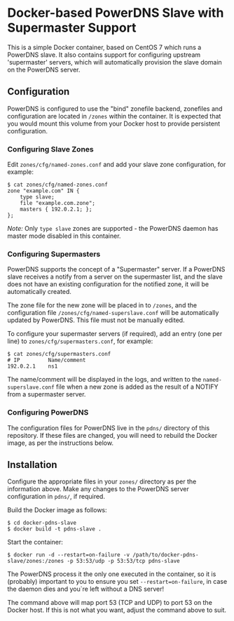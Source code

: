 Docker-based PowerDNS Slave with Supermaster Support
====================================================

This is a simple Docker container, based on CentOS 7 which runs a PowerDNS slave. It also contains support for configuring upstream 'supermaster' servers, which will automatically provision the slave domain on the PowerDNS server.

Configuration
-------------

PowerDNS is configured to use the "bind" zonefile backend, zonefiles and configuration are located in `/zones` within the container. It is expected that you would mount this volume from your Docker host to provide persistent configuration.

### Configuring Slave Zones ###

Edit `zones/cfg/named-zones.conf` and add your slave zone configuration, for example:

    $ cat zones/cfg/named-zones.conf
    zone "example.com" IN {
        type slave;
        file "example.com.zone";
        masters { 192.0.2.1; };
    };

*Note:* Only `type slave` zones are supported - the PowerDNS daemon has master mode disabled in this container.

### Configuring Supermasters ###

PowerDNS supports the concept of a "Supermaster" server. If a PowerDNS slave receives a notify from a server on the supermaster list, and the slave does not have an existing configuration for the notified zone, it will be automatically created.

The zone file for the new zone will be placed in to `/zones`, and the configuration file `/zones/cfg/named-superslave.conf` will be automatically updated by PowerDNS. This file must not be manually edited.

To configure your supermaster servers (if required), add an entry (one per line) to `zones/cfg/supermasters.conf`, for example:

    $ cat zones/cfg/supermasters.conf
    # IP         Name/comment
    192.0.2.1    ns1

The name/comment will be displayed in the logs, and written to the `named-superslave.conf` file when a new zone is added as the result of a NOTIFY from a supermaster server.

### Configuring PowerDNS ###

The configuration files for PowerDNS live in the `pdns/` directory of this repository. If these files are changed, you will need to rebuild the Docker image, as per the instructions below.

Installation
------------

Configure the appropriate files in your `zones/` directory as per the information above. Make any changes to the PowerDNS server configuration in `pdns/`, if required.

Build the Docker image as follows:

    $ cd docker-pdns-slave
    $ docker build -t pdns-slave .

Start the container:

    $ docker run -d --restart=on-failure -v /path/to/docker-pdns-slave/zones:/zones -p 53:53/udp -p 53:53/tcp pdns-slave

The PowerDNS process it the only one executed in the container, so it is (probably) important to you to ensure you set `--restart=on-failure`, in case the daemon dies and you\`re left without a DNS server!

The command above will map port 53 (TCP and UDP) to port 53 on the Docker host. If this is not what you want, adjust the command above to suit.
